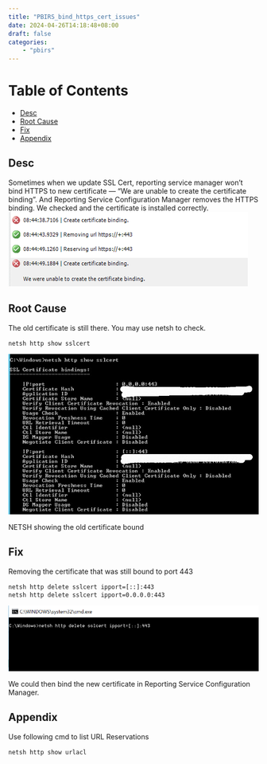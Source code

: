```yaml
---
title: "PBIRS_bind_https_cert_issues"
date: 2024-04-26T14:18:48+08:00
draft: false
categories:
    - "pbirs"
---
```

# Table of Contents
- [Desc](#desc)
- [Root Cause](#root-cause)
- [Fix](#fix)
- [Appendix](#appendix)

## Desc
Sometimes when we update SSL Cert, reporting service manager won’t bind HTTPS to new certificate — “We are unable to create the certificate binding”. And Reporting Service Configuration Manager removes the HTTPS binding. We checked and the certificate is installed correctly.
![Alt text](image.png)
## Root Cause
The old certificate is still there. You may use netsh to check.

    netsh http show sslcert
![Alt text](image-1.png)

NETSH showing the old certificate bound

## Fix
Removing the certificate that was still bound to port 443

    netsh http delete sslcert ipport=[::]:443
    netsh http delete sslcert ipport=0.0.0.0:443

![Alt text](image-2.png)

We could then bind the new certificate in Reporting Service Configuration Manager.

## Appendix
Use following cmd to list URL Reservations

    netsh http show urlacl


